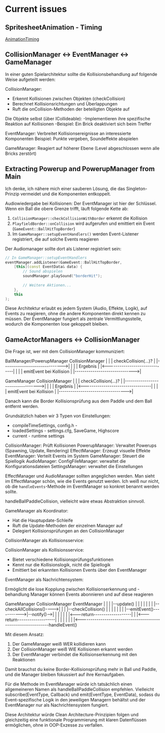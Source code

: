 # Current issues

## SpritesheetAnimation - Timing

[AnimationTiming](misc/Animation-Timing.md)

## CollisionManager <->  EventManager <-> GameManager

In einer guten Spielarchitektur sollte die Kollisionsbehandlung auf folgende Weise aufgeteilt werden:

CollisionManager:

- Erkennt Kollisionen zwischen Objekten (checkCollision)
- Berechnet Kollisionsrichtungen und Überlappungen
- Ruft die onCollision-Methoden der beteiligten Objekte auf

Die Objekte selbst (über ICollideable):
-Implementieren ihre spezifische Reaktion auf Kollisionen
-Beispiel: Ein Brick deaktiviert sich beim Treffer

EventManager:
Verbreitet Kollisionsereignisse an interessierte Komponenten
Beispiel: Punkte vergeben, Soundeffekte abspielen

GameManager:
Reagiert auf höherer Ebene (Level abgeschlossen wenn alle Bricks zerstört)

## Extracting Powerup and PowerupManager from Main

Ich denke, ich nähere mich einer sauberen Lösung, die das Singleton-Prinzip vermeidet und die Komponenten entkoppelt.

Audiowiedergabe bei Kollisionen:
Der EventManager ist hier der Schlüssel. Wenn ein Ball die obere Grenze trifft, läuft folgende Kette ab:

1. `CollisionManager::checkCollisionWithBorder` erkennt die Kollision
2. `PlayfieldBorder::onCollision` wird aufgerufen und emittiert ein Event (`GameEvent::BallHitTopBorder`)
3. Im `GameManager::setupEventHandlers()` werden Event-Listener registriert, die auf solche Events reagieren

Der Audiomanager sollte dort als Listener registriert sein:

```cpp
// In GameManager::setupEventHandlers
eventManager.addListener(GameEvent::BallHitTopBorder, 
    [this](const EventData& data) {
        // Sound abspielen
        soundManager.playSound("borderHit");
        
        // Weitere Aktionen...
    },
    this
);
```

Diese Architektur erlaubt es jedem System (Audio, Effekte, Logik), auf Events zu reagieren, ohne die andere Komponenten
direkt kennen zu müssen. Der EventManager fungiert als zentrale Vermittlungsstelle, wodurch die Komponenten lose
gekoppelt bleiben.

## GameActorManagers <-> CollisionManager

Die Frage ist, wer mit dem CollisionManager kommuniziert:

BallManager/PowerupManager CollisionManager
| |
| checkCollision(...)? |
|------------------------------>|
| |
| Ergebnis |
|<------------------------------|
| |
| emitEvent bei Kollision |
|------------------------------>|

GameManager CollisionManager
| |
| checkCollision(...)? |
|---------------------------------->|
| |
| Ergebnis |
|<----------------------------------|
| |
| emitEvent bei Kollision |
|---------------------------------->|

Danach kann die Border Kollisionsprüfung aus dem Paddle und dem Ball entfernt werden.

Grundsätzlich haben wir 3 Typen von Einstellungen:

- compileTimeSettings, config.h -
- loadedSettings - settings.cfg, SaveGame, Highscore
- current - runtime settings

CollisionManager: Prüft Kollisionen
PowerupManager: Verwaltet Powerups (Spawning, Update, Rendering)
EffectManager: Erzeugt visuelle Effekte
EventManager: Verteilt Events im System
GameManager: Steuert die Spiellogik
AudioManager:
ConfigFileManager: verwaltet die Konfigurationsdateien
SettingsManager: verwaltet die Einstellungen

EffectManager und AudioManager sollten angeglichen werden.
Man sieht im EffectManager schön, wie die Events genutzt werden.
Ich weiß nur nicht, ob die `handleEvents`-Methode im EventManager so konkret benannt werden sollte.

handleBallPaddleCollision, vielleicht wäre etwas Abstraktion sinnvoll.

GameManager als Koordinator:

- Hat die Hauptupdate-Schleife
- Ruft die Update-Methoden der einzelnen Manager auf
- Delegiert Kollisionsprüfungen an den CollisionManager

CollisionManager als Kollisionsservice:

CollisionManager als Kollisionsservice:

- Bietet verschiedene Kollisionsprüfungsfunktionen
- Kennt nur die Kollisionslogik, nicht die Spiellogik
- Emittiert bei erkannten Kollisionen Events über den EventManager

EventManager als Nachrichtensystem:

Ermöglicht die lose Kopplung zwischen Kollisionserkennung und -behandlung
Manager können Events abonnieren und auf diese reagieren

GameManager CollisionManager EventManager
| | |
|--update()                    | |
| | | |
| |--checkAllCollisions()---->| |
| |--checkCollision()          |
| | | |
| | |--emitEvent()----------->|--notify()-->|
| | | |
| |<---return-------------------| |
|<---return-------------------| | |
| |
| |
|<--------------------------------------------------------------handleEvent()

Mit diesem Ansatz:

1. Der GameManager weiß WER kollidieren kann
2. Der CollisionManager weiß WIE Kollisionen erkannt werden
3. Der EventManager verbindet die Kollisionserkennung mit den Reaktionen

Damit brauchst du keine Border-Kollisionsprüfung mehr in Ball und Paddle, und die Manager bleiben fokussiert auf ihre
Kernaufgaben.

Für die Methode im EventManager würde ich tatsächlich einen allgemeineren Namen als handleBallPaddleCollision empfehlen.
Vielleicht subscribe(EventType, Callback) und emit(EventType, EventData), sodass du Event-spezifische Logik in den
jeweiligen Managern behältst und der EventManager nur als Nachrichtensystem fungiert.

Diese Architektur würde Clean Architecture-Prinzipien folgen und gleichzeitig eine funktionale Programmierung mit klaren
Datenflüssen ermöglichen, ohne in OOP-Exzesse zu verfallen.
